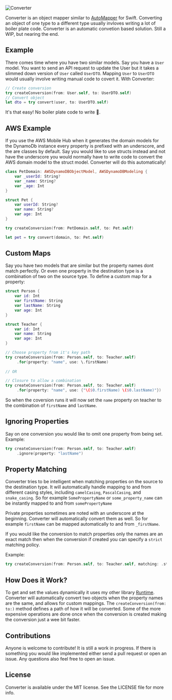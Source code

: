 ![Converter](https://github.com/wickwirew/Converter/blob/master/Resources/Converter.png)

Converter is an object mapper similar to [AutoMapper](https://github.com/AutoMapper/AutoMapper) for Swift. Converting an object of one type to a different type usually invloves writing a lot of boiler plate code. Converter is an automatic convetion based solution. Still a WIP, but nearing the end.

## Example
There comes time where you have two similar models. Say you have a `User` model. You want to send an API request to update the User but it takes a slimmed down version of `User` called `UserDTO`. Mapping `User` to `UserDTO` would usually involve writing manual code to covert it. With Converter:
```swift
// Create conversion
try createConversion(from: User.self, to: UserDTO.self)
// Convert object
let dto = try convert(user, to: UserDTO.self)
```
It's that easy! No boiler plate code to write 🎉.

## AWS Example
If you use the AWS Mobile Hub when it generates the domain models for the DynamoDb instance every property is prefixed with an underscore, and the are classes by default. Say you would like to use structs instead and not have the underscore you would normally have to write code to convert the AWS domain model to the struct model. Converter will do this automatically!
```swift
class PetDomain: AWSDynamoDBObjectModel, AWSDynamoDBModeling { 
    var _userId: String?
    var _name: String?
    var _age: Int
}

struct Pet { 
    var userId: String?
    var name: String?
    var age: Int
}

try createConversion(from: PetDomain.self, to: Pet.self)

let pet = try convert(domain, to: Pet.self)
```

## Custom Maps
Say you have two models that are similar but the property names dont match perfectly. Or even one property in the destination type is a combination of two on the source type. To define a custom map for a property:
```swift
struct Person {
    var id: Int
    var firstName: String
    var lastName: String
    var age: Int
}

struct Teacher {
    var id: Int
    var name: String
    var age: Int
}

// Choose property from it's key path
try createConversion(from: Person.self, to: Teacher.self)
     .for(property: "name", use: \.firstName)
     
// OR

// Closure to allow a combination
try createConversion(from: Person.self, to: Teacher.self)
     .for(property: "name", use: {"\($0.firstName) \($0.lastName)"})
```
So when the coversion runs it will now set the `name` property on teacher to the combination of `firstName` and `lastName`.

## Ignoring Properties
Say on one conversion you would like to omit one property from being set. Example:
```swift
try createConversion(from: Person.self, to: Teacher.self)
     .ignore(property: "lastName")
```
## Property Matching
Converter tries to be intelligent when matching properties on the source to the destination type. It will automatically handle mapping to and from different casing styles, including `camelCasing`, `PascalCasing`, and `snake_casing`. So for example `SomePropertyName` or `some_property_name` can be instantly mapped to and from `somePropertyName`

Private properties sometimes are noted with an underscore at the beginning. Converter will automatically convert them as well. So for example `firstName` can be mapped automatically to and from `_firstName`. 

If you would like the conversion to match properties only the names are an exact match then when the conversion if created you can specify a `strict` matching policy.

Example:
```swift
try createConversion(from: Person.self, to: Teacher.self, matching: .strict)
```

## How Does it Work?
To get and set the values dynamically it uses my other library [Runtime](https://github.com/wickwirew/Runtime). Converter will automatically convert two objects when the property names are the same, and allows for custom mappings. The `createConversion(from: to:)` method defines a path of how it will be converted. Some of the more expensive operations are done once when the conversion is created making the conversion just a wee bit faster.

## Contributions
Anyone is welcome to contribute! It is still a work in progress. If there is something you would like implemented either send a pull request or open an issue. Any questions also feel free to open an issue.

## License
Converter is available under the MIT license. See the LICENSE file for more info.
